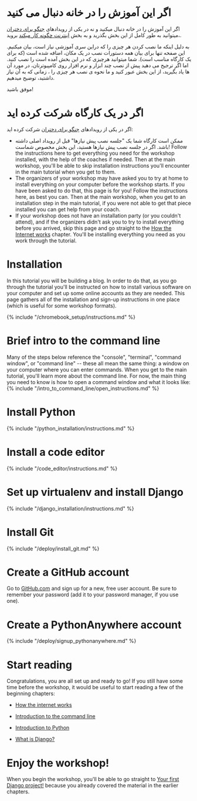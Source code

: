 # اگر این آموزش را در خانه دنبال می کنید

اگر این آموزش را در خانه دنبال میکنید و نه در یکی از رویدادهای [جنگو برای دختران](https://djangogirls.org/events/) ،میتوانید به طور کامل از این بخش بگذرید و به بخش [اینترنت چگونه کار میکند](../how_the_internet_works/README.md) بروید.

به دلیل اینکه ما نصب کردن هر چیزی را که دراین سری آموزشی نیاز است، بیان میکنیم. این صفحه تنها برای بیان همه دستورات نصب در یک مکان، اضافه شده است (که برای یک کارگاه مناسب است). شما میتوانید هرچیزی که در این بخش آمده است را نصب کنید. اما اگر ترجیح می دهید پیش از نصب چند ابزار و نرم افزار روی کامپیوترتان، در مورد آن ها یاد بگیرید، از این بخش عبور کنید و ما نحوه ی نصب هر چیزی را ، زمانی که به آن نیاز داشتید، توضیح میدهیم.

موفق باشید!

# اگر در یک کارگاه شرکت کرده اید

اگر در یکی از رویدادهای [جنگو برای دختران](https://djangogirls.org/events/) شرکت کرده اید:

* ممکن است کارگاه شما یک "جلسه نصب پیش نیازها" قبل از رویداد اصلی داشته باشد. اگر در جلسه نصب پیش نیازها هستید، این بخش مخصوص شماست! Follow the instructions here to get everything you need for the workshop installed, with the help of the coaches if needed. Then at the main workshop, you'll be able to skip installation instructions you'll encounter in the main tutorial when you get to them.
* The organizers of your workshop may have asked you to try at home to install everything on your computer before the workshop starts. If you have been asked to do that, this page is for you! Follow the instructions here, as best you can. Then at the main workshop, when you get to an installation step in the main tutorial, if you were not able to get that piece installed you can get help from your coach.
* If your workshop does not have an installation party (or you couldn't attend), and if the organizers didn't ask you to try to install everything before you arrived, skip this page and go straight to the [How the Internet works](../how_the_internet_works/README.md) chapter. You'll be installing everything you need as you work through the tutorial.

# Installation

In this tutorial you will be building a blog. In order to do that, as you go through the tutorial you'll be instructed on how to install various software on your computer and set up some online accounts as they are needed. This page gathers all of the installation and sign-up instructions in one place (which is useful for some workshop formats).

<!--sec data-title="Chromebook setup (if you're using one)"
data-id="chromebook_setup" data-collapse=true ces--> {% include "/chromebook_setup/instructions.md" %} 

<!--endsec-->

# Brief intro to the command line

Many of the steps below reference the "console", "terminal", "command window", or "command line" -- these all mean the same thing: a window on your computer where you can enter commands. When you get to the main tutorial, you'll learn more about the command line. For now, the main thing you need to know is how to open a command window and what it looks like: {% include "/intro_to_command_line/open_instructions.md" %}

# Install Python

{% include "/python_installation/instructions.md" %}

# Install a code editor

{% include "/code_editor/instructions.md" %}

# Set up virtualenv and install Django

{% include "/django_installation/instructions.md" %}

# Install Git

{% include "/deploy/install_git.md" %}

# Create a GitHub account

Go to [GitHub.com](https://www.github.com) and sign up for a new, free user account. Be sure to remember your password (add it to your password manager, if you use one).

# Create a PythonAnywhere account

{% include "/deploy/signup_pythonanywhere.md" %}

# Start reading

Congratulations, you are all set up and ready to go! If you still have some time before the workshop, it would be useful to start reading a few of the beginning chapters:

* [How the internet works](../how_the_internet_works/README.md)

* [Introduction to the command line](../intro_to_command_line/README.md)

* [Introduction to Python](../python_introduction/README.md)

* [What is Django?](../django/README.md)

# Enjoy the workshop!

When you begin the workshop, you'll be able to go straight to [Your first Django project!](../django_start_project/README.md) because you already covered the material in the earlier chapters.